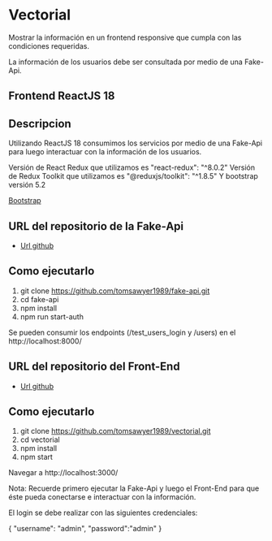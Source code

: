 # Vectorial

Mostrar la información en un frontend responsive que cumpla con las condiciones requeridas.

La información de los usuarios debe ser consultada por medio de una Fake-Api.

## Frontend ReactJS 18

## Descripcion
Utilizando ReactJS 18 consumimos los servicios por medio de una Fake-Api para luego interactuar con la información de los usuarios.

Versión de React Redux que utilizamos es "react-redux": "^8.0.2"
Versión de Redux Toolkit que utilizamos es "@reduxjs/toolkit": "^1.8.5"
Y bootstrap versión 5.2

[Bootstrap](https://getbootstrap.com/docs/5.2/)

## URL del repositorio de la Fake-Api
- [Url github](https://github.com/tomsawyer1989/fake-api.git)

## Como ejecutarlo
1. git clone https://github.com/tomsawyer1989/fake-api.git
2. cd fake-api
3. npm install
4. npm run start-auth

Se pueden consumir los endpoints (/test_users_login y /users) en el http://localhost:8000/

## URL del repositorio del Front-End
- [Url github](https://github.com/tomsawyer1989/vectorial.git)

## Como ejecutarlo
1. git clone https://github.com/tomsawyer1989/vectorial.git
2. cd vectorial
3. npm install
4. npm start

Navegar a http://localhost:3000/

Nota: Recuerde primero ejecutar la Fake-Api y luego el Front-End para que éste pueda conectarse e interactuar con la información.

El login se debe realizar con las siguientes credenciales:

{
  "username": "admin",
  "password":"admin"
}